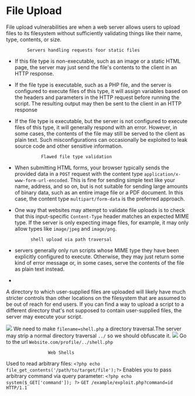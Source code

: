 # File Upload
File upload vulnerabilities are when a web server allows users to upload files to its filesystem without sufficiently validating things like their name, type, contents, or size.

			Servers handling requests foor static files
- If this file type is non-executable, such as an image or a static HTML page, the server may just send the file's contents to the client in an HTTP response.

- If the file type is executable, such as a PHP file, and the server is configured to execute files of this type, it will assign variables based on the headers and parameters in the HTTP request before running the script. The resulting output may then be sent to the client in an HTTP response

- If the file type is executable, but the server is not configured to execute files of this type, it will generally respond with an error. However, in some cases, the contents of the file may still be served to the client as plain text. Such misconfigurations can occasionally be exploited to leak source code and other sensitive information.

				Flawed file type validation
- When submitting HTML forms, your browser typically sends the provided data in a `POST` request with the content type `application/x-www-form-url-encoded`. This is fine for sending simple text like your name, address, and so on, but is not suitable for sending large amounts of binary data, such as an entire image file or a PDF document. In this case, the content type `multipart/form-data` is the preferred approach.

- One way that websites may attempt to validate file uploads is to check that this input-specific `Content-Type` header matches an expected MIME type. If the server is only expecting image files, for example, it may only allow types like `image/jpeg` and `image/png`.

			shell upload via path traversal
- servers generally only run scripts whose MIME type they have been explicitly configured to execute. Otherwise, they may just return some kind of error message or, in some cases, serve the contents of the file as plain text instead.
- 
A directory to which user-supplied files are uploaded will likely have much stricter controls than other locations on the filesystem that are assumed to be out of reach for end users. If you can find a way to upload a script to a different directory that's not supposed to contain user-supplied files, the server may execute your script.
 
 ![](Fileupload-1.png) 
 We need to make `filename=shell.php` a directory traversal.The server may strip a normal directory traversal `../` so we should obfuscate it.
![](file-upload2.png)
Go to the url `Website.com/profile/../shell.php`

					Web Shells
 Used to read arbitrary files:
 `<?php echo file_get_contents('/path/to/target/file');?>`
 Enables you to pass arbitrary command via query parameter:
`<?php echo system($_GET['command']); ?>`
`GET /example/exploit.php?command=id HTTP/1.1`